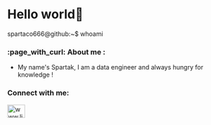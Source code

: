 <h1 align="left"> Hello world👋</h1>

spartaco666@github:~$ whoami

<h3 align="left">:page_with_curl: About me :</h3> 


- My name's Spartak, I am a data engineer and always hungry for knowledge ! 

  
<h3 align="left">Connect with me:</h3>
<p align="left">
<a href="https://linkedin.com/in/spartak-badalyan" target="blank"><img align="center" src="https://raw.githubusercontent.com/rahuldkjain/github-profile-readme-generator/master/src/images/icons/Social/linked-in-alt.svg" alt="www.linkedin.com/in/spartak-badalyan" height="30" width="40" /></a>
</p>



<!---
spartaco666/spartaco666 is a ✨ special ✨ repository because its `README.md` (this file) appears on your GitHub profile.
You can click the Preview link to take a look at your changes.
--->
